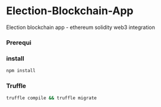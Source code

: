 # Election-Blockchain-App
Election blockchain app - ethereum solidity web3 integration

### Prerequi


### install

```bash
npm install
```

### Truffle
```bash
truffle compile && truffle migrate
```
